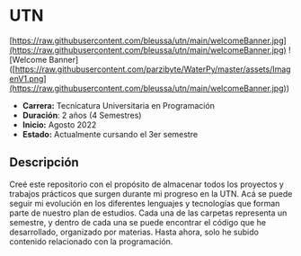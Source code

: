 # UTN
[https://raw.githubusercontent.com/bleussa/utn/main/welcomeBanner.jpg](https://raw.githubusercontent.com/bleussa/utn/main/welcomeBanner.jpg)
<span>![</span><span>Welcome Banner</span><span>]</span><span>(</span><span>[https://raw.githubusercontent.com/parzibyte/WaterPy/master/assets/ImagenV1.png](https://raw.githubusercontent.com/bleussa/utn/main/welcomeBanner.jpg)</span><span>)</span>

- **Carrera:** Tecnicatura Universitaria en Programación
- **Duración**: 2 años (4 Semestres)
- **Inicio:** Agosto 2022
- **Estado:** Actualmente cursando el 3er semestre

## Descripción
Creé este repositorio con el propósito de almacenar todos los proyectos y trabajos prácticos que surgen durante mi progreso en la UTN. Acá se puede seguir mi evolución en los diferentes lenguajes y tecnologías que forman parte de nuestro plan de estudios.
Cada una de las carpetas representa un semestre, y dentro de cada una se puede encontrar el código que he desarrollado, organizado por materias. Hasta ahora, solo he subido contenido relacionado con la programación.

